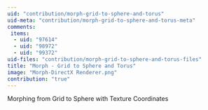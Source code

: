 ```yaml
---
uid: "contribution/morph-grid-to-sphere-and-torus"
uid-meta: "contribution/morph-grid-to-sphere-and-torus-meta"
comments: 
 items: 
  - uid: "97614"
  - uid: "98972"
  - uid: "99372"
uid-files: "contribution/morph-grid-to-sphere-and-torus-files"
title: "Morph - Grid to Sphere and Torus"
image: "Morph-DirectX Renderer.png"
contribution: "true"
---
```


Morphing from Grid to Sphere with Texture Coordinates